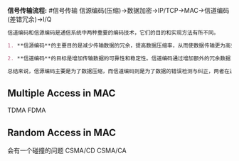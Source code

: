 **信号传输流程:** #信号传输
信源编码(压缩)->数据加密->IP/TCP->MAC->信道编码(差错冗余)->I/Q

```markdown
信道编码和信源编码是通信系统中两种重要的编码技术，它们的目的和实现方法有所不同。

1. **信源编码**的主要目的是减少传输数据的冗余，提高数据压缩率，从而使数据传输更为高效。信源编码关注于数据本身的表示，通过压缩算法减少数据的位数，但保持数据内容不失真。常见的信源编码技术包括霍夫曼编码、算术编码等。

2. **信道编码**的目标是增加传输数据的可靠性和稳定性。信道编码通过增加额外的冗余数据（如校验位），使得在数据传输过程中即便出现错误，也能够检测并纠正这些错误。这种编码技术常用于数据传输的环境中，可能受到噪声干扰的场合。常见的信道编码技术包括汉明编码、卷积编码和低密度奇偶校验（LDPC）编码等。

总结来说，信源编码主要是为了数据压缩，而信道编码则是为了数据的错误检测与纠正，两者在通信系统中共同工作，以实现数据传输的高效与可靠。
```

## Multiple Access in MAC

TDMA
FDMA

## Random Access in MAC
会有一个碰撞的问题
CSMA/CD
CSMA/CA

